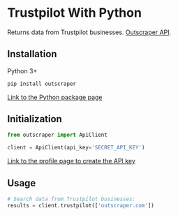 # Trustpilot With Python

Returns data from Trustpilot businesses. [Outscraper API](https://app.outscraper.cloud/api-docs#tag/Businesses-and-POI/paths/~1trustpilot/get).

## Installation

Python 3+
```bash
pip install outscraper
```

[Link to the Python package page](https://pypi.org/project/outscraper/)

## Initialization
```python
from outscraper import ApiClient

client = ApiClient(api_key='SECRET_API_KEY')
```
[Link to the profile page to create the API key](https://app.outscraper.com/profile)

## Usage

```python
# Search data from Trustpilot businesses:
results = client.trustpilot(['outscraper.com'])
```
